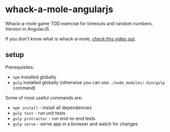 whack-a-mole-angularjs
======================

Whack-a-mole game TDD exercise for timeouts and random numbers. Version in AngularJS.

If you don't know what is whack-a-mole, [check this video out]( https://youtu.be/25lP02806rw?t=12s ).

setup
-----

Prerequisites:

* `npm` installed globally
* `gulp` installed globally (otherwise you can use `./node_modules/.bin/gulp` command)

Some of most useful commands are:

* `npm install` - install all dependencies
* `gulp test` - run unit tests
* `gulp protractor` - run end-to-end tests
* `gulp serve` - serve app in a browser and watch for changes


